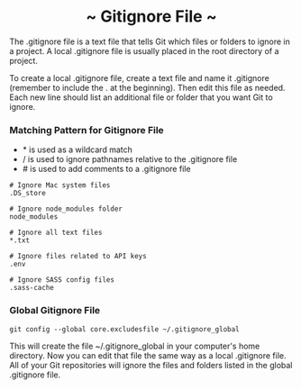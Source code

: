 <h1 align='center'>~ Gitignore File ~</h1>

<p>The .gitignore file is a text file that tells Git which files or folders to ignore in a project. A local .gitignore file is usually placed in the root directory of a project.</p>

<p>To create a local .gitignore file, create a text file and name it .gitignore (remember to include the . at the beginning). Then edit this file as needed. Each new line should list an additional file or folder that you want Git to ignore.</p>

<h3>Matching Pattern for Gitignore File</h3>

<ul>
  <li>* is used as a wildcard match</li>
  <li>/ is used to ignore pathnames relative to the .gitignore file</li>
  <li># is used to add comments to a .gitignore file</li>
</ul>

```
# Ignore Mac system files
.DS_store

# Ignore node_modules folder
node_modules

# Ignore all text files
*.txt

# Ignore files related to API keys
.env

# Ignore SASS config files
.sass-cache
```

<h3>Global Gitignore File</h3>

```
git config --global core.excludesfile ~/.gitignore_global
```
<p>This will create the file ~/.gitignore_global in your computer's home directory. Now you can edit that file the same way as a local .gitignore file. All of your Git repositories will ignore the files and folders listed in the global .gitignore file.</p>
